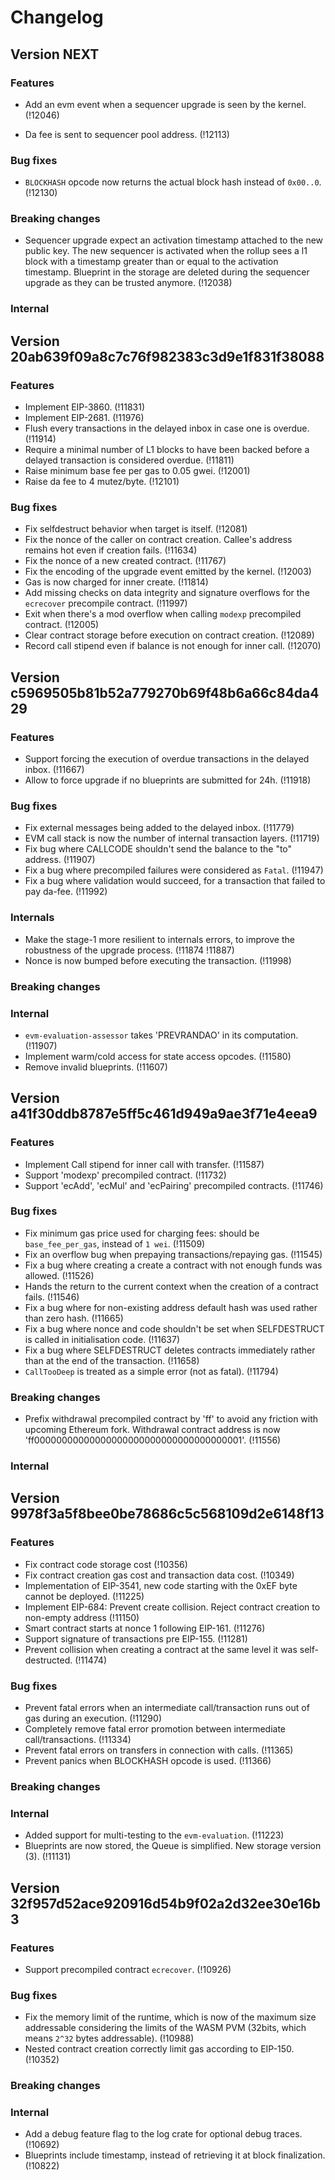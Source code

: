# Changelog

## Version NEXT

### Features

- Add an evm event when a sequencer upgrade is seen by the
  kernel. (!12046)

- Da fee is sent to sequencer pool address. (!12113)

### Bug fixes

- `BLOCKHASH` opcode now returns the actual block hash instead of `0x00..0`. (!12130)

### Breaking changes

- Sequencer upgrade expect an activation timestamp attached to the new
  public key. The new sequencer is activated when the rollup sees a l1
  block with a timestamp greater than or equal to the activation
  timestamp. Blueprint in the storage are deleted during the sequencer
  upgrade as they can be trusted anymore. (!12038)

### Internal

## Version 20ab639f09a8c7c76f982383c3d9e1f831f38088

### Features

- Implement EIP-3860. (!11831)
- Implement EIP-2681. (!11976)
- Flush every transactions in the delayed inbox in case one is overdue. (!11914)
- Require a minimal number of L1 blocks to have been backed before a delayed transaction is considered overdue. (!11811)
- Raise minimum base fee per gas to 0.05 gwei. (!12001)
- Raise da fee to 4 mutez/byte. (!12101)

### Bug fixes

- Fix selfdestruct behavior when target is itself. (!12081)
- Fix the nonce of the caller on contract creation. Callee's address remains hot even if creation fails. (!11634)
- Fix the nonce of a new created contract. (!11767)
- Fix the encoding of the upgrade event emitted by the kernel. (!12003)
- Gas is now charged for inner create. (!11814)
- Add missing checks on data integrity and signature overflows for the `ecrecover` precompile contract. (!11997)
- Exit when there's a mod overflow when calling `modexp` precompiled contract. (!12005)
- Clear contract storage before execution on contract creation. (!12089)
- Record call stipend even if balance is not enough for inner call. (!12070)

## Version c5969505b81b52a779270b69f48b6a66c84da429

### Features

- Support forcing the execution of overdue transactions in the delayed inbox. (!11667)
- Allow to force upgrade if no blueprints are submitted for 24h. (!11918)

### Bug fixes

- Fix external messages being added to the delayed inbox. (!11779)
- EVM call stack is now the number of internal transaction layers. (!11719)
- Fix bug where CALLCODE shouldn't send the balance to the "to" address. (!11907)
- Fix a bug where precompiled failures were considered as `Fatal`. (!11947)
- Fix a bug where validation would succeed, for a transaction that failed to pay da-fee. (!11992)

### Internals

- Make the stage-1 more resilient to internals errors, to improve the robustness of the upgrade process. (!11874 !11887)
- Nonce is now bumped before executing the transaction. (!11998)

### Breaking changes

### Internal

- `evm-evaluation-assessor` takes 'PREVRANDAO' in its computation. (!11907)
- Implement warm/cold access for state access opcodes. (!11580)
- Remove invalid blueprints. (!11607)

## Version a41f30ddb8787e5ff5c461d949a9ae3f71e4eea9

### Features

- Implement Call stipend for inner call with transfer. (!11587)
- Support 'modexp' precompiled contract. (!11732)
- Support 'ecAdd', 'ecMul' and 'ecPairing' precompiled contracts. (!11746)

### Bug fixes

- Fix minimum gas price used for charging fees: should be `base_fee_per_gas`, instead of `1 wei`. (!11509)
- Fix an overflow bug when prepaying transactions/repaying gas. (!11545)
- Fix a bug where creating a create a contract with not enough funds was allowed. (!11526)
- Hands the return to the current context when the creation of a contract fails. (!11546)
- Fix a bug where for non-existing address default hash was used rather than zero hash. (!11665)
- Fix a bug where nonce and code shouldn't be set when SELFDESTRUCT is called
  in initialisation code. (!11637)
- Fix a bug where SELFDESTRUCT deletes contracts immediately rather than at the end of the transaction. (!11658)
- `CallTooDeep` is treated as a simple error (not as fatal). (!11794)

### Breaking changes

- Prefix withdrawal precompiled contract by 'ff' to avoid any friction with upcoming Ethereum fork.
  Withdrawal contract address is now 'ff00000000000000000000000000000000000001'. (!11556)

### Internal

## Version 9978f3a5f8bee0be78686c5c568109d2e6148f13

### Features

- Fix contract code storage cost (!10356)
- Fix contract creation gas cost and transaction data cost. (!10349)
- Implementation of EIP-3541, new code starting with the 0xEF byte cannot be
deployed. (!11225)
- Implement EIP-684: Prevent create collision. Reject contract creation to non-empty address (!11150)
- Smart contract starts at nonce 1 following EIP-161. (!11276)
- Support signature of transactions pre EIP-155. (!11281)
- Prevent collision when creating a contract at the same level it was self-
  destructed. (!11474)

### Bug fixes

- Prevent fatal errors when an intermediate call/transaction runs out of gas during an execution. (!11290)
- Completely remove fatal error promotion between intermediate call/transactions. (!11334)
- Prevent fatal errors on transfers in connection with calls. (!11365)
- Prevent panics when BLOCKHASH opcode is used. (!11366)

### Breaking changes

### Internal

- Added support for multi-testing to the `evm-evaluation`. (!11223)
- Blueprints are now stored, the Queue is simplified. New storage version (3). (!11131)

## Version 32f957d52ace920916d54b9f02a2d32ee30e16b3

### Features

- Support precompiled contract `ecrecover`. (!10926)

### Bug fixes

- Fix the memory limit of the runtime, which is now of the maximum size
  addressable considering the limits of the WASM PVM (32bits, which means `2^32`
  bytes addressable). (!10988)
- Nested contract creation correctly limit gas according to EIP-150. (!10352)

### Breaking changes

### Internal

- Add a debug feature flag to the log crate for optional debug traces. (!10692)
- Blueprints include timestamp, instead of retrieving it at block finalization. (!10822)
